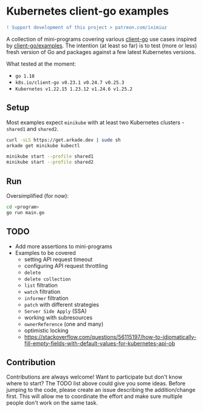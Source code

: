 # Kubernetes client-go examples

```diff
! Support development of this project > patreon.com/iximiuz
```

A collection of mini-programs covering various [client-go](https://github.com/kubernetes/client-go) use cases inspired by [client-go/examples](https://github.com/kubernetes/client-go/tree/master/examples).
The intention (at least so far) is to test (more or less) fresh version of Go and packages against a few latest
Kubernetes versions.

What tested at the moment:

- `go 1.18`
- `k8s.io/client-go v0.23.1 v0.24.7 v0.25.3`
- `Kubernetes v1.22.15 1.23.12 v1.24.6 v1.25.2`

## Setup

Most examples expect `minikube` with at least two Kubernetes clusters - `shared1` and `shared2`.

```bash
curl -sLS https://get.arkade.dev | sudo sh
arkade get minikube kubectl

minikube start --profile shared1
minikube start --profile shared2
```

## Run

Oversimplified (for now):

```bash
cd <program>
go run main.go
```

## TODO

- Add more assertions to mini-programs
- Examples to be covered
  - setting API request timeout
  - configuring API request throttling
  - `delete`
  - `delete collection`
  - `list` filtration
  - `watch` filtration
  - `informer` filtration
  - `patch` with different strategies
  - `Server Side Apply` (SSA)
  - working with subresources
  - `ownerReference` (one and many)
  - optimistic locking
  - https://stackoverflow.com/questions/56115197/how-to-idiomatically-fill-empty-fields-with-default-values-for-kubernetes-api-ob


## Contribution

Contributions are always welcome! Want to participate but don't know where to start? The TODO list above could give you some ideas.
Before jumping to the code, please create an issue describing the addition/change first. This will allow me to coordinate the effort
and make sure multiple people don't work on the same task.
